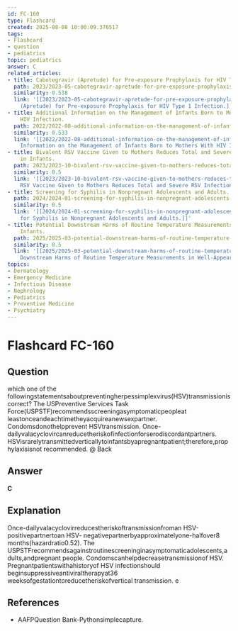 ```yaml
---
id: FC-160
type: Flashcard
created: 2025-08-08 10:00:09.376517
tags:
- Flashcard
- question
- pediatrics
topic: pediatrics
answer: C
related_articles:
- title: Cabotegravir (Apretude) for Pre-exposure Prophylaxis for HIV Type 1 Infection.
  path: 2023/2023-05-cabotegravir-apretude-for-pre-exposure-prophylaxis-for-hiv-t.md
  similarity: 0.538
  link: '[[2023/2023-05-cabotegravir-apretude-for-pre-exposure-prophylaxis-for-hiv-t|Cabotegravir
    (Apretude) for Pre-exposure Prophylaxis for HIV Type 1 Infection.]]'
- title: Additional Information on the Management of Infants Born to Mothers With
    HIV Infection.
  path: 2022/2022-08-additional-information-on-the-management-of-infants-born-to.md
  similarity: 0.533
  link: '[[2022/2022-08-additional-information-on-the-management-of-infants-born-to|Additional
    Information on the Management of Infants Born to Mothers With HIV Infection.]]'
- title: Bivalent RSV Vaccine Given to Mothers Reduces Total and Severe RSV Infections
    in Infants.
  path: 2023/2023-10-bivalent-rsv-vaccine-given-to-mothers-reduces-total-and-seve.md
  similarity: 0.5
  link: '[[2023/2023-10-bivalent-rsv-vaccine-given-to-mothers-reduces-total-and-seve|Bivalent
    RSV Vaccine Given to Mothers Reduces Total and Severe RSV Infections in Infants.]]'
- title: Screening for Syphilis in Nonpregnant Adolescents and Adults.
  path: 2024/2024-01-screening-for-syphilis-in-nonpregnant-adolescents-and-adults.md
  similarity: 0.5
  link: '[[2024/2024-01-screening-for-syphilis-in-nonpregnant-adolescents-and-adults|Screening
    for Syphilis in Nonpregnant Adolescents and Adults.]]'
- title: Potential Downstream Harms of Routine Temperature Measurements in Well-Appearing
    Infants.
  path: 2025/2025-03-potential-downstream-harms-of-routine-temperature-measuremen.md
  similarity: 0.5
  link: '[[2025/2025-03-potential-downstream-harms-of-routine-temperature-measuremen|Potential
    Downstream Harms of Routine Temperature Measurements in Well-Appearing Infants.]]'
topics:
- Dermatology
- Emergency Medicine
- Infectious Disease
- Nephrology
- Pediatrics
- Preventive Medicine
- Psychiatry
---
```


# Flashcard FC-160

## Question

which one of the followingstatementsaboutpreventingherpessimplexvirus(HSV)transmissionis correct? The USPreventive Services Task Force(USPSTF)recommendsscreeningasymptomaticpeopleat leastonceandeachtimetheyacquireanewsexpartner. Condomsdonothelpprevent HSVtransmission. Once-dailyvalacyclovircanreducetheriskofinfectionforserodiscordantpartners. HSVisrarelytransmittedverticallytoinfantsbyapregnantpatient;therefore,prophylaxisisnot recommended. @ Back

## Answer

**C**

## Explanation

Once-dailyvalacyclovirreducestheriskoftransmissionfroman HSV-positivepartnertoan HSV- negativepartnerbyapproximatelyone-halfover8 months(hazardratio0.52). The USPSTFrecommendsagainstroutinescreeninginasymptomaticadolescents,adults,andpregnant people. Condomscanhelpdecreasetransmissionof HSV. Pregnantpatientswithahistoryof HSV infectionshould beginsuppressiveantiviraltherapyat36 weeksofgestationtoreducetheriskofvertical transmission. e

## References

- AAFPQuestion Bank-Pythonsimplecapture.

